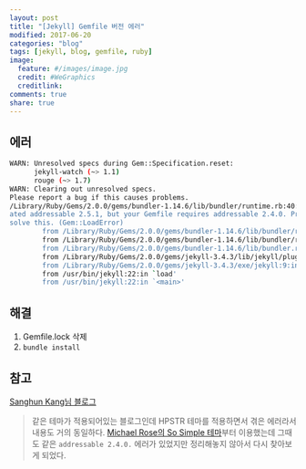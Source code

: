 ```yaml
---
layout: post
title: "[Jekyll] Gemfile 버전 에러"
modified: 2017-06-20
categories: "blog"
tags: [jekyll, blog, gemfile, ruby]
image:
  feature: #/images/image.jpg
  credit: #WeGraphics
  creditlink: 
comments: true
share: true
---
```


## 에러
```sh
WARN: Unresolved specs during Gem::Specification.reset:
      jekyll-watch (~> 1.1)
      rouge (~> 1.7)
WARN: Clearing out unresolved specs.
Please report a bug if this causes problems.
/Library/Ruby/Gems/2.0.0/gems/bundler-1.14.6/lib/bundler/runtime.rb:40:in `block in setup': You have already activ
ated addressable 2.5.1, but your Gemfile requires addressable 2.4.0. Prepending `bundle exec` to your command may
solve this. (Gem::LoadError)
        from /Library/Ruby/Gems/2.0.0/gems/bundler-1.14.6/lib/bundler/runtime.rb:25:in `map'
        from /Library/Ruby/Gems/2.0.0/gems/bundler-1.14.6/lib/bundler/runtime.rb:25:in `setup'
        from /Library/Ruby/Gems/2.0.0/gems/bundler-1.14.6/lib/bundler.rb:100:in `setup'
        from /Library/Ruby/Gems/2.0.0/gems/jekyll-3.4.3/lib/jekyll/plugin_manager.rb:36:in `require_from_bundler'
        from /Library/Ruby/Gems/2.0.0/gems/jekyll-3.4.3/exe/jekyll:9:in `<top (required)>'
        from /usr/bin/jekyll:22:in `load'
        from /usr/bin/jekyll:22:in `<main>'
```
## 해결
1. Gemfile.lock 삭제
2. `bundle install`

## 참고
[Sanghun Kang님 블로그](http://sanghun.xyz/jekyll-error/)
>같은 테마가 적용되어있는 블로그인데 HPSTR 테마를 적용하면서 겪은 에러라서 내용도 거의 동일하다. [Michael Rose의 So Simple 테마](https://mademistakes.com/work/so-simple-jekyll-theme/)부터 이용했는데 그때도 같은 `addressable 2.4.0.` 에러가 있었지만 정리해놓지 않아서 다시 찾아보게 되었다.
